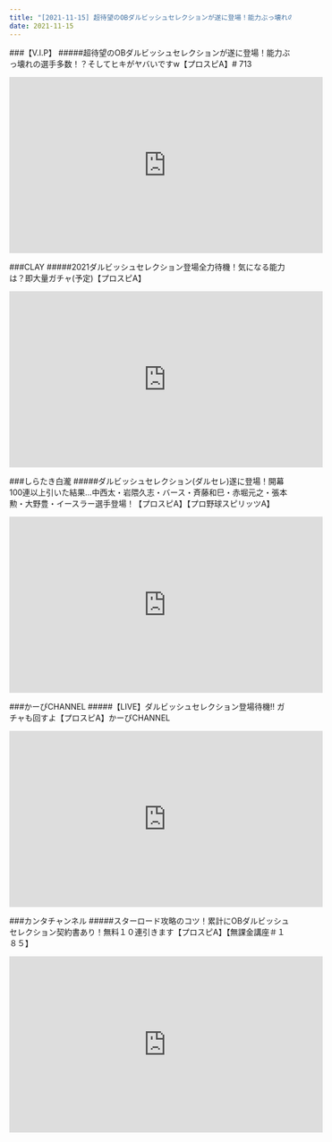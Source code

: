 ```yaml
---
title: "[2021-11-15] 超待望のOBダルビッシュセレクションが遂に登場！能力ぶっ壊れの選手多数！？そしてヒキがヤバいですw【プロスピA】# 713 他"
date: 2021-11-15
---
```

###【V.I.P】
#####超待望のOBダルビッシュセレクションが遂に登場！能力ぶっ壊れの選手多数！？そしてヒキがヤバいですw【プロスピA】# 713
<iframe width="560" height="315" src="https://www.youtube.com/embed/hk_xLrawnb0" frameborder="0" allow="accelerometer; autoplay; clipboard-write; encrypted-media; gyroscope; picture-in-picture" allowfullscreen></iframe>

###CLAY
#####2021ダルビッシュセレクション登場全力待機！気になる能力は？即大量ガチャ(予定)【プロスピA】
<iframe width="560" height="315" src="https://www.youtube.com/embed/UdKFfMA3IvA" frameborder="0" allow="accelerometer; autoplay; clipboard-write; encrypted-media; gyroscope; picture-in-picture" allowfullscreen></iframe>

###しらたき白瀧
#####ダルビッシュセレクション(ダルセレ)遂に登場！開幕100連以上引いた結果…中西太・岩隈久志・バース・斉藤和巳・赤堀元之・張本勲・大野豊・イースラー選手登場！【プロスピA】【プロ野球スピリッツA】
<iframe width="560" height="315" src="https://www.youtube.com/embed/htHW8TKUZz0" frameborder="0" allow="accelerometer; autoplay; clipboard-write; encrypted-media; gyroscope; picture-in-picture" allowfullscreen></iframe>

###かーぴCHANNEL
#####【LIVE】ダルビッシュセレクション登場待機!! ガチャも回すよ【プロスピA】かーぴCHANNEL
<iframe width="560" height="315" src="https://www.youtube.com/embed/Bgh0xX1KX0E" frameborder="0" allow="accelerometer; autoplay; clipboard-write; encrypted-media; gyroscope; picture-in-picture" allowfullscreen></iframe>

###カンタチャンネル
#####スターロード攻略のコツ！累計にOBダルビッシュセレクション契約書あり！無料１０連引きます【プロスピA】【無課金講座＃１８５】
<iframe width="560" height="315" src="https://www.youtube.com/embed/jlCmfmfDx6o" frameborder="0" allow="accelerometer; autoplay; clipboard-write; encrypted-media; gyroscope; picture-in-picture" allowfullscreen></iframe>

